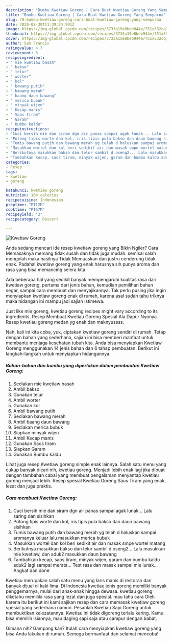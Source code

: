 ```yaml
---
description: "Bumbu Kwetiaw Goreng | Cara Buat Kwetiaw Goreng Yang Sempurna"
title: "Bumbu Kwetiaw Goreng | Cara Buat Kwetiaw Goreng Yang Sempurna"
slug: 70-bumbu-kwetiaw-goreng-cara-buat-kwetiaw-goreng-yang-sempurna
date: 2020-08-30T11:39:24.991Z
image: https://img-global.cpcdn.com/recipes/3733a15e8beb944e/751x532cq70/kwetiaw-goreng-foto-resep-utama.jpg
thumbnail: https://img-global.cpcdn.com/recipes/3733a15e8beb944e/751x532cq70/kwetiaw-goreng-foto-resep-utama.jpg
cover: https://img-global.cpcdn.com/recipes/3733a15e8beb944e/751x532cq70/kwetiaw-goreng-foto-resep-utama.jpg
author: Sam Francis
ratingvalue: 4.7
reviewcount: 6
recipeingredient:
- " mie kwetiaw basah"
- " bakso"
- " telur"
- " worter"
- " kol"
- " bawang putih"
- " bawang merah"
- " baang daun bawang"
- " merica bubuk"
- " minyak wijen"
- " Kecap manis"
- " Saos tiram"
- " Garam"
- " Bumbu kaldu"
recipeinstructions:
- "Cuci bersih mie dan siram dgn air panas sampai agak lunak... Lalu saring dan sisihkan"
- "Potong tipis worte dan kol, iris tipis pula bakso dan daun bawang sisihkan"
- "Tumis bawang putih dan bawang merah yg telah d haluskan sampai aromanya keluar lalu masukkan merica bubuk"
- "Masukkan wortel dan kol beri sedikit air dan masak smpe wortel matang"
- "Berikutnya masukkan bakso dan telur sambil d oseng2... Lalu masukkan mie kwetiaw, dan aduk2 masukkan daun bawang"
- "Tambahkan kecap, saos tiram, minyak wijen, garam dan bumbu kaldu aduk2 lagi sampai merata... Test rasa dan masak sampai mie lunak... Angkat dan done"
categories:
- Resep
tags:
- kwetiaw
- goreng

katakunci: kwetiaw goreng 
nutrition: 164 calories
recipecuisine: Indonesian
preptime: "PT12M"
cooktime: "PT57M"
recipeyield: "2"
recipecategory: Dessert

---
```



![Kwetiaw Goreng](https://img-global.cpcdn.com/recipes/3733a15e8beb944e/751x532cq70/kwetiaw-goreng-foto-resep-utama.jpg)

Anda sedang mencari ide resep kwetiaw goreng yang Bikin Ngiler? Cara Memasaknya memang tidak susah dan tidak juga mudah. semisal salah mengolah maka hasilnya Tidak Memuaskan dan justru cenderung tidak enak. Padahal kwetiaw goreng yang enak harusnya sih punya aroma dan rasa yang bisa memancing selera kita.

Ada beberapa hal yang sedikit banyak mempengaruhi kualitas rasa dari kwetiaw goreng, pertama dari jenis bahan, kemudian pemilihan bahan segar, sampai cara membuat dan menyajikannya. Tak perlu pusing jika ingin menyiapkan kwetiaw goreng enak di rumah, karena asal sudah tahu triknya maka hidangan ini mampu jadi sajian istimewa.

Just like mie goreng, kwetiau goreng recipes might vary according to its ingredients. Resep Membuat Kwetiau Goreng Spesial Ala Dapur Nyonya. Resep kwetiau goreng medan yg enak dan maknyussss.


Nah, kali ini kita coba, yuk, ciptakan kwetiaw goreng sendiri di rumah. Tetap dengan bahan yang sederhana, sajian ini bisa memberi manfaat untuk membantu menjaga kesehatan tubuh kita. Anda bisa menyiapkan Kwetiaw Goreng menggunakan 14 jenis bahan dan 6 tahap pembuatan. Berikut ini langkah-langkah untuk menyiapkan hidangannya.

<!--inarticleads1-->

##### Bahan-bahan dan bumbu yang diperlukan dalam pembuatan Kwetiaw Goreng:

1. Sediakan  mie kwetiaw basah
1. Ambil  bakso
1. Gunakan  telur
1. Ambil  worter
1. Gunakan  kol
1. Ambil  bawang putih
1. Sediakan  bawang merah
1. Ambil  baang daun bawang
1. Sediakan  merica bubuk
1. Siapkan  minyak wijen
1. Ambil  Kecap manis
1. Gunakan  Saos tiram
1. Siapkan  Garam
1. Gunakan  Bumbu kaldu


Lihat juga resep Kwetiaw goreng simple enak lainnya. Salah satu menu yang cukup banyak dicari nih, kwetiau goreng. Menjadi lebih enak lagi jika dibuat dengan tambahan cabai yang membuat pengalaman menyantap kwetiau goreng menjadi lebih. Resep spesial Kwetiau Goreng Saus Tiram yang enak, lezat dan juga praktis. 

<!--inarticleads2-->

##### Cara membuat Kwetiaw Goreng:

1. Cuci bersih mie dan siram dgn air panas sampai agak lunak... Lalu saring dan sisihkan
1. Potong tipis worte dan kol, iris tipis pula bakso dan daun bawang sisihkan
1. Tumis bawang putih dan bawang merah yg telah d haluskan sampai aromanya keluar lalu masukkan merica bubuk
1. Masukkan wortel dan kol beri sedikit air dan masak smpe wortel matang
1. Berikutnya masukkan bakso dan telur sambil d oseng2... Lalu masukkan mie kwetiaw, dan aduk2 masukkan daun bawang
1. Tambahkan kecap, saos tiram, minyak wijen, garam dan bumbu kaldu aduk2 lagi sampai merata... Test rasa dan masak sampai mie lunak... Angkat dan done


Kwetiau merupakan salah satu menu yang laris manis di restoran dan banyak dijual di kaki lima. Di Indonesia kwetiau jenis goreng memiliki banyak penggemarnya, mulai dari anak-anak hingga dewasa. kwetiau goreng diketahu memiliki rasa yang lezat dan juga spesial. mau tahu cara Oleh karena itu berikut ini kami sajikan resep dan cara memasak kwetiaw goreng spesial yang sederhana namun. Pesanlah Kwetiau Sapi Goreng untuk membuktikan kelezatannya. Kwetiau ini tidak digoreng terlalu kering. Kamu bisa memilih isiannya, mau daging sapi saja atau campur dengan babat. 

Gimana nih? Gampang kan? Itulah cara menyiapkan kwetiaw goreng yang bisa Anda lakukan di rumah. Semoga bermanfaat dan selamat mencoba!
